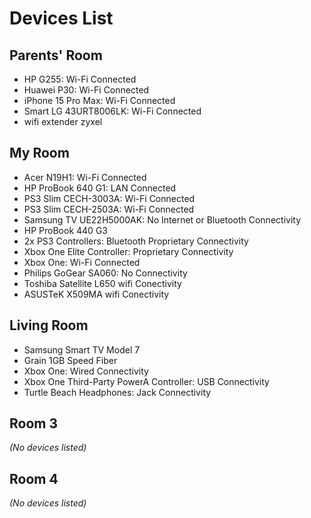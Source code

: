 # Devices List

## Parents' Room
- HP G255: Wi-Fi Connected
- Huawei P30: Wi-Fi Connected
- iPhone 15 Pro Max: Wi-Fi Connected
- Smart LG 43URT8006LK: Wi-Fi Connected
- wifi extender zyxel

## My Room
- Acer N19H1: Wi-Fi Connected
- HP ProBook 640 G1: LAN Connected
- PS3 Slim CECH-3003A: Wi-Fi Connected
- PS3 Slim CECH-2503A: Wi-Fi Connected
- Samsung TV UE22H5000AK: No Internet or Bluetooth Connectivity
- HP ProBook 440 G3
- 2x PS3 Controllers: Bluetooth Proprietary Connectivity
- Xbox One Elite Controller: Proprietary Connectivity
- Xbox One: Wi-Fi Connected
- Philips GoGear SA060: No Connectivity
- Toshiba Satellite L650 wifi Conectivity
- ASUSTeK X509MA wifi Conectivity

## Living Room
- Samsung Smart TV Model 7
- Grain 1GB Speed Fiber
- Xbox One: Wired Connectivity
- Xbox One Third-Party PowerA Controller: USB Connectivity
- Turtle Beach Headphones: Jack Connectivity

## Room 3
_(No devices listed)_

## Room 4
_(No devices listed)_
